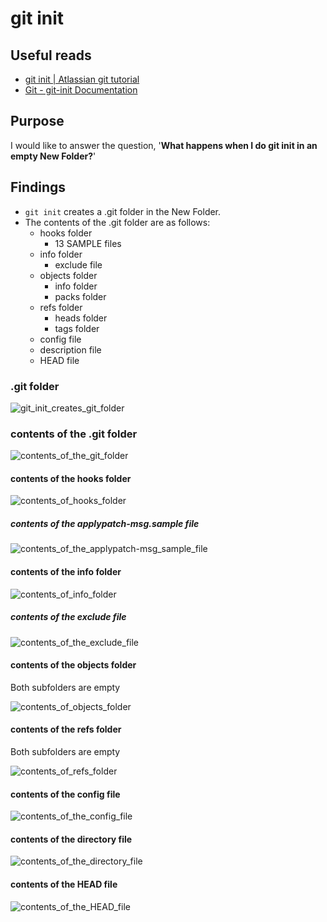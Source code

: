 # git init

## Useful reads

- [git init | Atlassian git tutorial](https://www.atlassian.com/git/tutorials/setting-up-a-repository/git-init#:~:text=The%20git%20init%20command%20creates,run%20in%20a%20new%20project.)
- [Git - git-init Documentation](https://git-scm.com/docs/git-init)

## Purpose

I would like to answer the question, '**What happens when I do git init in an empty New Folder?**'

## Findings

- `git init` creates a .git folder in the New Folder.
- The contents of the .git folder are as follows:
    - hooks folder
        - 13 SAMPLE files
    - info folder
        - exclude file
    - objects folder
        - info folder
        - packs folder
    - refs folder
        - heads folder
        - tags folder
    - config file
    - description file
    - HEAD file

### .git folder

![git_init_creates_git_folder](https://github.com/ZaidShamsi/my_notes/assets/103277308/92ea2eba-24aa-4cf6-b230-de21a6b9f9cb)

### contents of the .git folder

![contents_of_the_git_folder](https://github.com/ZaidShamsi/my_notes/assets/103277308/a3f83be3-065d-4990-b0a9-84e6d763e4c6)

#### contents of the hooks folder

![contents_of_hooks_folder](https://github.com/ZaidShamsi/my_notes/assets/103277308/46564687-8608-45bf-9c59-a9a37366ff07)

##### contents of the applypatch-msg.sample file

![contents_of_the_applypatch-msg_sample_file](https://github.com/ZaidShamsi/my_notes/assets/103277308/c4c08e1f-5760-493e-8e65-37cac373adfd)

#### contents of the info folder

![contents_of_info_folder](https://github.com/ZaidShamsi/my_notes/assets/103277308/4933edc2-5466-4fd4-8bfc-08c9cc0e1f64)

##### contents of the exclude file

![contents_of_the_exclude_file](https://github.com/ZaidShamsi/my_notes/assets/103277308/1ffe1efe-8878-4d57-9bd7-e934910c0142)

#### contents of the objects folder
Both subfolders are empty

![contents_of_objects_folder](https://github.com/ZaidShamsi/my_notes/assets/103277308/f3bdb1ca-f2fc-436c-9086-44e2c79359ce)

#### contents of the refs folder
Both subfolders are empty

![contents_of_refs_folder](https://github.com/ZaidShamsi/my_notes/assets/103277308/49321511-bd94-4a47-8b16-79463c9debee)

#### contents of the config file

![contents_of_the_config_file](https://github.com/ZaidShamsi/my_notes/assets/103277308/1af5ab93-44b4-4808-900f-44c08c7d6aeb)

#### contents of the directory file

![contents_of_the_directory_file](https://github.com/ZaidShamsi/my_notes/assets/103277308/5d6511ce-113d-44ce-8d30-9dccf9cf86e9)

#### contents of the HEAD file

![contents_of_the_HEAD_file](https://github.com/ZaidShamsi/my_notes/assets/103277308/876ce481-ae1f-4641-917e-d189e6145250)
